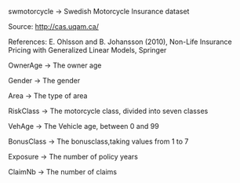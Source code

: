 swmotorcycle -> Swedish Motorcycle Insurance dataset

Source: http://cas.uqam.ca/

References: E. Ohlsson and B. Johansson (2010), Non-Life Insurance Pricing with Generalized Linear Models, Springer

OwnerAge -> The owner age

Gender -> The gender

Area -> The type of area

RiskClass -> The motorcycle class, divided into seven classes

VehAge -> The Vehicle age, between 0 and 99

BonusClass -> The bonusclass,taking values from 1 to 7

Exposure -> The number of policy years

ClaimNb -> The number of claims
